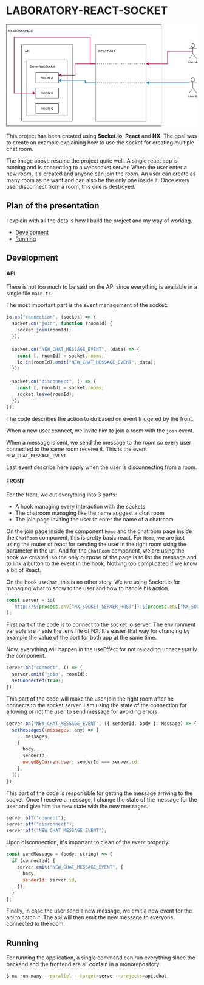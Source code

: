 # LABORATORY-REACT-SOCKET

![Alt text](./Documentation/graph.jpg?raw=true "Documentation")

This project has been created using **Socket.io**, **React** and **NX**. The goal was to create an example explaining how to use the socket for creating multiple chat room.

The image above resume the project quite well. A single react app is running and is connecting to a websocket server. When the user enter a new room, it's created and anyone can join the room. An user can create as many room as he want and can also be the only one inside it. Once every user disconnect from a room, this one is destroyed.

## Plan of the presentation

I explain with all the details how I build the project and my way of working.

- [Development](#development)
- [Running](#Running)

## Development

#### API

There is not too much to be said on the API since everything is available in a single file `main.ts`.

The most important part is the event management of the socket:

```js
io.on("connection", (socket) => {
  socket.on("join", function (roomId) {
    socket.join(roomId);
  });

  socket.on("NEW_CHAT_MESSAGE_EVENT", (data) => {
    const [, roomId] = socket.rooms;
    io.in(roomId).emit("NEW_CHAT_MESSAGE_EVENT", data);
  });

  socket.on("disconnect", () => {
    const [, roomId] = socket.rooms;
    socket.leave(roomId);
  });
});
```

The code describes the action to do based on event triggered by the front.

When a new user connect, we invite him to join a room with the `join` event.

When a message is sent, we send the message to the room so every user connected to the same room receive it. This is the event `NEW_CHAT_MESSAGE_EVENT`.

Last event describe here apply when the user is disconnecting from a room.

#### FRONT

For the front, we cut everything into 3 parts:

- A hook managing every interaction with the sockets
- The chatroom managing like the name suggest a chat room
- The join page inviting the user to enter the name of a chatroom

On the join page inside the component `Home` and the chatroom page inside the `ChatRoom` component, this is pretty basic react. For `Home`, we are just using the router of react for sending the user in the right room using the parameter in the url. And for the `ChatRoom` component, we are using the hook we created, so the only purpose of the page is to list the message and to link a button to the event in the hook. Nothing too complicated if we know a bit of React.

On the hook `useChat`, this is an other story. We are using Socket.io for managing what to show to the user and how to handle his action.

```js
const server = io(
  `http://${process.env["NX_SOCKET_SERVER_HOST"]}:${process.env["NX_SOCKET_SERVER_PORT"]}`
);
```

First part of the code is to connect to the socket.io server. The environment variable are inside the .env file of NX. It's easier that way for changing by example the value of the port for both app at the same time.

Now, everything will happen in the useEffect for not reloading unnecessarily the component.

```js
server.on("connect", () => {
  server.emit("join", roomId);
  setConnected(true);
});
```

This part of the code will make the user join the right room after he connects to the socket server. I am using the state of the connection for allowing or not the user to send message for avoiding errors.

```js
server.on("NEW_CHAT_MESSAGE_EVENT", ({ senderId, body }: Message) => {
  setMessages((messages: any) => [
    ...messages,
    {
      body,
      senderId,
      ownedByCurrentUser: senderId === server.id,
    },
  ]);
});
```

This part of the code is responsible for getting the message arriving to the socket. Once I receive a message, I change the state of the message for the user and give him the new state with the new messages.

```js
server.off("connect");
server.off("disconnect");
server.off("NEW_CHAT_MESSAGE_EVENT");
```

Upon disconnection, it's important to clean of the event properly.

```js
const sendMessage = (body: string) => {
  if (connected) {
    server.emit("NEW_CHAT_MESSAGE_EVENT", {
      body,
      senderId: server.id,
    });
  }
};
```

Finally, in case the user send a new message, we emit a new event for the api to catch it. The api will then emit the new message to everyone connected to the room.

## Running

For running the application, a single command can run everything since the backend and the frontend are all contain in a monorepository:

```bash
$ nx run-many --parallel --target=serve --projects=api,chat
```
